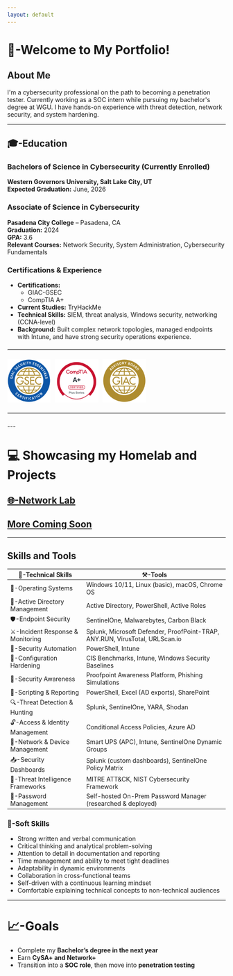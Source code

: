 ```yaml
---
layout: default
---
```


# 👋-Welcome to My Portfolio! 

## About Me  
I'm a cybersecurity professional on the path to becoming a penetration tester. Currently working as a SOC intern while pursuing my bachelor's degree at WGU. I have hands-on experience with threat detection, network security, and system hardening.

--- 

## 🎓-Education

### Bachelors of Science in Cybersecurity (Currently Enrolled)  
**Western Governors University, Salt Lake City, UT**  
**Expected Graduation:** June, 2026

### Associate of Science in Cybersecurity  
**Pasadena City College** – Pasadena, CA  
**Graduation:** 2024  
**GPA:** 3.6  
**Relevant Courses:** Network Security, System Administration, Cybersecurity Fundamentals

### Certifications & Experience  
- **Certifications:**
  - GIAC-GSEC
  - CompTIA A+
- **Current Studies:** TryHackMe
- **Technical Skills:** SIEM, threat analysis, Windows security, networking (CCNA-level)  
- **Background:** Built complex network topologies, managed endpoints with Intune, and have strong security operations experience.

<hr style="border: 1px solid #ccc; margin: 20px 0;">

<div style="display: flex; gap: 10px;">
  <a href="https://www.credly.com/badges/eda603c2-8af8-485f-84f9-8b2901f35842/public_url">
    <img src="Assets/Certification/giac-security-essentials-certification-gsec.png" style="width: 100px; height:100px;">
  </a> <!-- Closing the first <a> tag -->
  
  <a href="https://www.credly.com/badges/fd9bc18e-5a51-48fb-baec-c11ca84ffdda/public_url">
    <img src="Assets/Certification/comptia-a-ce-certification.1.png" style="width: 100px; height:100px;">
  </a> <!-- Closing the second <a> tag -->

  <a href="https://www.credly.com/badges/aebdbd01-a8ef-4e2b-8746-93ecfe2f14ae/public_url">
    <img src="Assets/Certification/giac-advisory-board.1.png" style="width: 100px; height:100px;">   
  </a> <!-- Closing the third <a> tag -->
</div>

<hr style="border: 1px solid #ccc; margin: 20px 0;">
---

# 💻 Showcasing my Homelab and Projects
## [🌐-Network Lab](./projects/network-lab.html)
## [More Coming Soon]()

---

<h2>Skills and Tools</h2>

<table>
  <thead>
    <tr>
      <th>🤖-Technical Skills</th>
      <th>⚒️-Tools</th>
    </tr>
  </thead>
  <tbody>
    <tr>
      <td>🐧-Operating Systems</td>
      <td>Windows 10/11, Linux (basic), macOS, Chrome OS</td>
    </tr>
    <tr>
      <td>👥-Active Directory Management</td>
      <td>Active Directory, PowerShell, Active Roles</td>
    </tr>
    <tr>
      <td>🛡️-Endpoint Security</td>
      <td>SentinelOne, Malwarebytes, Carbon Black</td>
    </tr>
    <tr>
      <td>⚔️-Incident Response &amp; Monitoring</td>
      <td>Splunk, Microsoft Defender, ProofPoint-TRAP, ANY.RUN, VirusTotal, URLScan.io</td>
    </tr>
    <tr>
      <td>🚀-Security Automation</td>
      <td>PowerShell, Intune</td>
    </tr>
    <tr>
      <td>🧱-Configuration Hardening</td>
      <td>CIS Benchmarks, Intune, Windows Security Baselines</td>
    </tr>
    <tr>
      <td>📨-Security Awareness</td>
      <td>Proofpoint Awareness Platform, Phishing Simulations</td>
    </tr>
    <tr>
      <td>📃-Scripting &amp; Reporting</td>
      <td>PowerShell, Excel (AD exports), SharePoint</td>
    </tr>
    <tr>
      <td>🔍-Threat Detection &amp; Hunting</td>
      <td>Splunk, SentinelOne, YARA, Shodan</td>
    </tr>
    <tr>
      <td>🔓-Access &amp; Identity Management</td>
      <td>Conditional Access Policies, Azure AD</td>
    </tr>
    <tr>
      <td>📡-Network &amp; Device Management</td>
      <td>Smart UPS (APC), Intune, SentinelOne Dynamic Groups</td>
    </tr>
    <tr>
      <td>📥-Security Dashboards</td>
      <td>Splunk (custom dashboards), SentinelOne Policy Matrix</td>
    </tr>
    <tr>
      <td>🚩-Threat Intelligence Frameworks</td>
      <td>MITRE ATT&amp;CK, NIST Cybersecurity Framework</td>
    </tr>
    <tr>
      <td>🔐-Password Management</td>
      <td>Self-hosted On-Prem Password Manager (researched &amp; deployed)</td>
    </tr>
  </tbody>
</table>

### 🧠-Soft Skills

- Strong written and verbal communication
- Critical thinking and analytical problem-solving
- Attention to detail in documentation and reporting
- Time management and ability to meet tight deadlines
- Adaptability in dynamic environments
- Collaboration in cross-functional teams
- Self-driven with a continuous learning mindset
- Comfortable explaining technical concepts to non-technical audiences

---

# 📈-Goals  
- Complete my **Bachelor’s degree in the next year**  
- Earn **CySA+ and Network+**  
- Transition into a **SOC role**, then move into **penetration testing**
